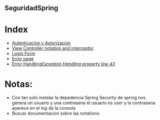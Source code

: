 ## SeguridadSpring

# Index

*  [Autenticacion y Autorizacion](https://github.com/jose-campos1/SeguridadSpring/blob/main/src/main/java/vzla/revo/revo/web/SecurityConfig.java)
*  [View Controller notation and interceptor](https://github.com/jose-campos1/SeguridadSpring/blob/main/src/main/java/vzla/revo/revo/web/WebConfig.java)
*  [Login Form](https://github.com/jose-campos1/SeguridadSpring/blob/main/src/main/resources/templates/login.html)
*  [Error page](https://github.com/jose-campos1/SeguridadSpring/tree/main/src/main/resources/templates/errores)
*  [Error Handling*Exception Handling property line 43*](https://github.com/jose-campos1/SeguridadSpring/blob/main/src/main/java/vzla/revo/revo/web/SecurityConfig.java)

  

# Notas:

* Con tan solo instalar la depedencia Spring Security de spring nos genera un usuario y una contrasena el usuario es *user* y la contrasena aparece en el *log* de la     consola
* Buscar documentacion sobre las notations.
